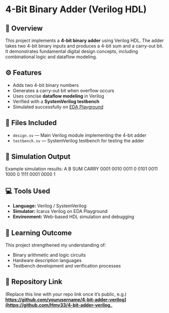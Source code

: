 # 4-Bit Binary Adder (Verilog HDL)

## 📘 Overview
This project implements a **4-bit binary adder** using Verilog HDL. The adder takes two 4-bit binary inputs and produces a 4-bit sum and a carry-out bit. It demonstrates fundamental digital design concepts, including combinational logic and dataflow modeling.

## ⚙️ Features
- Adds two 4-bit binary numbers
- Generates a carry-out bit when overflow occurs
- Uses concise **dataflow modeling** in Verilog
- Verified with a **SystemVerilog testbench**
- Simulated successfully on [EDA Playground](https://www.edaplayground.com/)

## 🧩 Files Included
- `design.sv` — Main Verilog module implementing the 4-bit adder  
- `testbench.sv` — SystemVerilog testbench for testing the adder

## 🧠 Simulation Output
Example simulation results:
A B SUM CARRY
0001 0010 0011 0
0101 0011 1000 0
1111 0001 0000 1

## 💻 Tools Used
- **Language:** Verilog / SystemVerilog  
- **Simulator:** Icarus Verilog on EDA Playground  
- **Environment:** Web-based HDL simulation and debugging

## 🌟 Learning Outcome
This project strengthened my understanding of:
- Binary arithmetic and logic circuits  
- Hardware description languages  
- Testbench development and verification processes  

## 🔗 Repository Link
(Replace this line with your repo link once it’s public, e.g.)  
**https://github.com/yourusername/4-bit-adder-verilog](https://github.com/Hmv33/4-bit-adder-verilog_**
